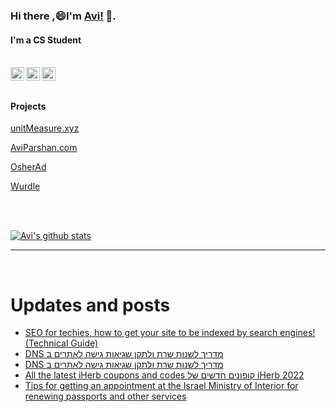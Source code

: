 
<!--
**avipars/avipars** is a ✨ _special_ ✨ repository because its `README.md` (this file) appears on your GitHub profile.

Here are some ideas to get you started:

- 🔭 I’m currently working on ...
- 🌱 I’m currently learning ...
- 👯 I’m looking to collaborate on ...
- 🤔 I’m looking for help with ...
- 💬 Ask me about ...
- 📫 How to reach me: ...
- 😄 Pronouns: ...
- ⚡ Fun fact: ...
-->

### Hi there ,😄I'm [Avi!](https://www.aviparshan.com/?utm_source=ghb) 👋.  
#### I'm a CS Student

<br/>
<a href="https://twitter.com/aviinfinity">
  <img align="left" alt="Twitter" width="22px" src="https://cdn.jsdelivr.net/npm/simple-icons@v3/icons/twitter.svg" />
</a>
<a href="https://www.linkedin.com/in/aviparshan/">
  <img align="left" alt="Linkedin" width="22px" src="https://cdn.jsdelivr.net/npm/simple-icons@v3/icons/linkedin.svg" />
</a>
<a href="https://www.instagram.com/aviparshan/">
  <img align="left" alt="Instagram" width="22px" src="https://cdn.jsdelivr.net/npm/simple-icons@v3/icons/instagram.svg" />
</a>

<br />

<br />



#### Projects

[unitMeasure.xyz](https://www.unitmeasure.xyz/?utm_source=ghb)

[AviParshan.com](https://www.aviparshan.com/?utm_source=ghb)

[OsherAd](https://aviparshan.com/OsherAd/?utm_source=ghb)

[Wurdle](https://avipars.github.io/WordleOSS/?utm_source=ghb)

<br /> 


<br />

[![Avi's github stats](https://github-readme-stats.vercel.app/api?username=avipars)](https://github.com/anuraghazra/github-readme-stats)


*************

<br />

# Updates and posts
<!-- BLOG-POST-LIST:START -->
- [SEO for techies, how to get your site to be indexed by search engines! &lpar;Technical Guide&rpar;](http://tech.aviparshan.com/2022/07/seo-for-techies-how-to-get-your-site-to.html)
- [DNS מדריך לשנות שרת ולתקן שגיאות גישה לאתרים ב](https://aviparshan.medium.com/dns-%D7%9E%D7%93%D7%A8%D7%99%D7%9A-%D7%9C%D7%A9%D7%A0%D7%95%D7%AA-%D7%A9%D7%A8%D7%AA-%D7%95%D7%9C%D7%AA%D7%A7%D7%9F-%D7%A9%D7%92%D7%99%D7%90%D7%95%D7%AA-%D7%92%D7%99%D7%A9%D7%94-%D7%9C%D7%90%D7%AA%D7%A8%D7%99%D7%9D-%D7%91-8b4151d65edc?source=rss-aa2514e75b06------2)
- [DNS מדריך לשנות שרת ולתקן שגיאות גישה לאתרים ב](http://tech.aviparshan.com/2022/07/dns.html)
- [All the latest iHerb coupons and codes  קופונים חדשים של iHerb  2022](http://sales.aviparshan.com/2022/07/all-latest-iherb-coupons-and-codes.html)
- [Tips for getting an appointment at the Israel Ministry of Interior for renewing passports and other services](http://sales.aviparshan.com/2022/07/tips-for-getting-appointment-at-israel.html)
<!-- BLOG-POST-LIST:END -->

